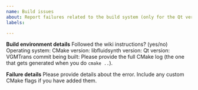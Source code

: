 ```yaml
---
name: Build issues
about: Report failures related to the build system (only for the Qt version)
labels: 

---
```


**Build environment details**
Followed the wiki instructions? (yes/no)
Operating system:
CMake version:
libfluidsynth version:
Qt version:
VGMTrans commit being built: 
Please provide the full CMake log (the one that gets generated when you do `cmake ..`).

**Failure details**
Please provide details about the error. Include any custom CMake flags if you have added them.
